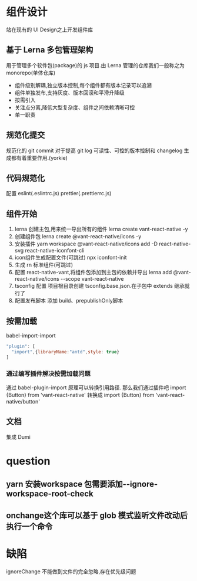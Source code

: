 # 组件设计
站在现有的 UI Design之上开发组件库
## 基于 Lerna 多包管理架构
用于管理多个软件包(package)的 js 项目.由 Lerna 管理的仓库我们一般称之为 monorepo(单体仓库)
* 组件级别解耦,独立版本控制,每个组件都有版本记录可以追溯
* 组件单独发布,支持灰度、版本回滚和平滑升降级
* 按需引入
* 关注点分离,降低大型复杂度、组件之间依赖清晰可控
* 单一职责

## 规范化提交
规范化的 git commit 对于提高 git log 可读性、可控的版本控制和 changelog 生成都有着重要作用.(yorkie)
## 代码规范化
配置 eslint(.eslintrc.js) prettier(.prettierrc.js) 

## 组件开始
1. lerna 创建主包,用来统一导出所有的组件
lerna create vant-react-native -y
2. 创建组件包 
lerna create @vant-react-native/icons -y
3. 安装插件
yarn workspace @vant-react-native/icons add -D react-native-svg react-native-iconfont-cli
4. icon组件生成配置文件(可跳过)
npx iconfont-init
5. 生成 rn 标准组件(可跳过)
6. 配置 react-native-vant,将组件包添加到主包的依赖并导出
lerna add @vant-react-native/icons --scope vant-react-native
7. tsconfig 配置 项目根目录创建 tsconfig.base.json.在子包中 extends 继承就行了
8. 配置发布脚本 添加 build、prepublishOnly脚本

## 按需加载
babel-import-import
```js
"plugin": [
  "import",{libraryName:"antd",style: true}
]
```
### 通过编写插件解决按需加载问题
通过 babel-plugin-import 原理可以转换引用路径.
那么我们通过插件吧 import {Button} from 'vant-react-native' 转换成 import {Button} from 'vant-react-native/button'
## 文档
集成 Dumi
# question
## yarn 安装workspace 包需要添加--ignore-workspace-root-check
## onchange这个库可以基于 glob 模式监听文件改动后执行一个命令
# 缺陷
ignoreChange 不能做到文件的完全忽略,存在优先级问题
